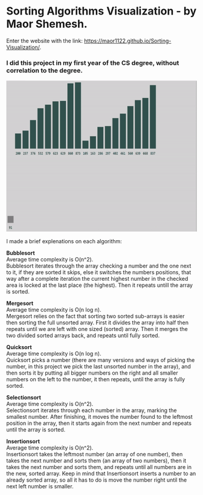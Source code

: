 # Sorting Algorithms Visualization - by Maor Shemesh.

Enter the website with the link: https://maor1122.github.io/Sorting-Visualization/.
<br>
<h3>I did this project in my first year of the CS degree, without correlation to the degree.</h3>
<img src="Gif/Sorting-Visualization Mergesort.gif" width="700" height="400" />

I made a brief explenations on each algorithm:  

**Bubblesort**   
Average time complexity is O(n^2).  
Bubblesort iterates through the array checking a number and the one next to it, if they are sorted it skips,
else it switches the numbers positions, that way after a complete iteration the current highest number in the checked area
is locked at the last place (the highest). Then it repeats untill the array is sorted.

**Mergesort**  
Average time complexity is O(n log n).  
Mergesort relies on the fact that sorting two sorted sub-arrays is easier then sorting the full unsorted array.
First it divides the array into half then repeats until we are left with one sized (sorted) array.
Then it merges the two divided sorted arrays back, and repeats until fully sorted.

**Quicksort**  
Average time complexity is O(n log n).  
Quicksort picks a number (there are many versions and ways of picking the number, in this project we pick the last unsorted number in the array),
and then sorts it by putting all bigger numbers on the right and all smaller numbers on the left to the number, it then repeats, until the array is fully sorted.

**Selectionsort**  
Average time complexity is O(n^2).  
Selectionsort iterates through each number in the array, marking the smallest number.
After finishing, it moves the number found to the leftmost position in the array,
then it starts again from the next number and repeats until the array is sorted.

**Insertionsort**  
Average time complexity is O(n^2).  
Insertionsort takes the leftmost number (an array of one number), then takes the next number and sorts them (an array of two numbers),
then it takes the next number and sorts them, and repeats until all numbers are in the new, sorted array.
Keep in mind that Insertionsort inserts a number to an already sorted array, so all it has to do is move the number right until the next left number is smaller.
